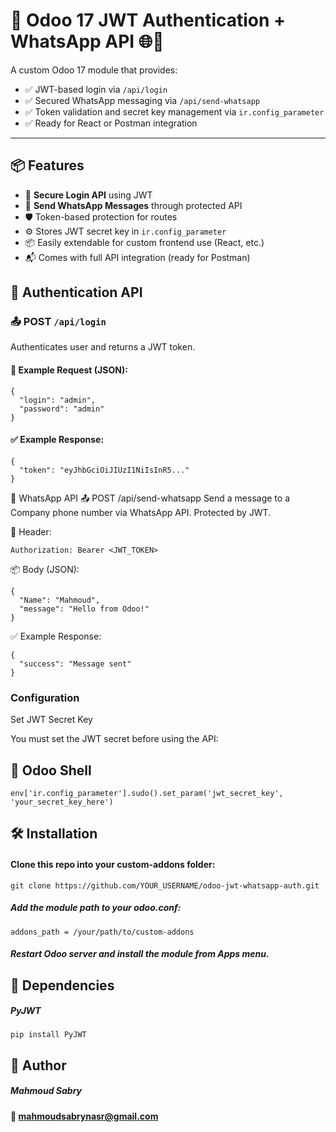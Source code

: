# 🔐 Odoo 17 JWT Authentication + WhatsApp API 🌐💬

A custom Odoo 17 module that provides:

- ✅ JWT-based login via `/api/login`
- ✅ Secured WhatsApp messaging via `/api/send-whatsapp`
- ✅ Token validation and secret key management via `ir.config_parameter`
- ✅ Ready for React or Postman integration

---

## 📦 Features

- 🔐 **Secure Login API** using JWT
- 💬 **Send WhatsApp Messages** through protected API
- 🛡️ Token-based protection for routes
- ⚙️ Stores JWT secret key in `ir.config_parameter`
- 📦 Easily extendable for custom frontend use (React, etc.)
- 📬 Comes with full API integration (ready for Postman)


## 🔐 Authentication API

### 📤 POST `/api/login`

Authenticates user and returns a JWT token.

#### 🧪 Example Request (JSON):
```
{
  "login": "admin",
  "password": "admin"
}
```
#### ✅ Example Response:
```
{
  "token": "eyJhbGciOiJIUzI1NiIsInR5..."
}
```
💬 WhatsApp API
📤 POST /api/send-whatsapp
Send a message to a Company phone number via WhatsApp API. Protected by JWT.

🔐 Header:
```
Authorization: Bearer <JWT_TOKEN>
```
📦 Body (JSON):
```
{
  "Name": "Mahmoud",
  "message": "Hello from Odoo!"
}

```
✅ Example Response:
```
{
  "success": "Message sent"
}

```
### Configuration
Set JWT Secret Key

You must set the JWT secret before using the API:

## 👚 Odoo Shell
```
env['ir.config_parameter'].sudo().set_param('jwt_secret_key', 'your_secret_key_here')
```

## 🛠️ Installation

#### Clone this repo into your custom-addons folder:

```git clone https://github.com/YOUR_USERNAME/odoo-jwt-whatsapp-auth.git```

##### Add the module path to your odoo.conf:

```addons_path = /your/path/to/custom-addons```

##### Restart Odoo server and install the module from Apps menu.

## 🧰 Dependencies

##### PyJWT

```pip install PyJWT```

## 🤝 Author

##### Mahmoud Sabry
#### 📧 mahmoudsabrynasr@gmail.com








